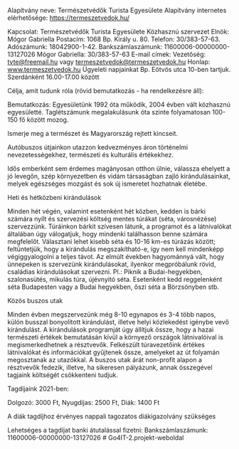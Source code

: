 Alapítvány neve: Természetvédők Turista Egyesülete
Alapítvány internetes elérhetősége: https://termeszetvedok.hu/

Kapcsolat: 
Természetvédők Turista Egyesülete
Közhasznú szervezet
Elnök: Mógor Gabriella
Postacím: 1068 Bp. Király u. 80.
Telefon: 30/383-57-63.
Adószámunk: 18042900-1-42.
Bankszámlaszámunk: 11600006-00000000-13127026
Mógor Gabriella: 30/383-57-63
E-mail címek:
Vezetőség: tvte@freemail.hu
vagy termeszetvedok@termeszetvedok.hu
Honlap: www.termeszetvedok.hu
Ügyeleti napjainkat Bp. Eötvös utca 10-ben tartjuk.
Szerdánként 16.00-17.00 között

Célja, amit tudunk róla (rövid bemutatkozás - ha rendelkezésre áll):

Bemutatkozás:
Egyesületünk 1992 óta működik, 2004 évben vált közhasznú egyesületté. Taglétszámunk megalakulásunk óta szinte folyamatosan 100-150 fő között mozog.

Ismerje meg a természet és Magyarország rejtett kincseit.

Autóbuszos útjainkon utazzon kedvezményes áron történelmi nevezetességekhez, természeti és kulturális értékekhez.

Idős emberként sem érdemes magányosan otthon ülnie, válassza ehelyett a jó levegőn, szép környezetben és vidám
társaságban zajló kirándulásainkat, melyek egészséges mozgást és sok új ismeretet hozhatnak életébe.

Heti és hétközbeni kirándulások

Minden hét végén, valamint esetenként hét közben, kedden is bárki számára nyílt és szervezési költség mentes túrákat (séta, városnézése) szervezzünk.
Túráinkon bárkit szívesen látunk, a programot és a látnivalókat általában úgy válogatjuk, hogy mindenki találhasson benne számára megfelelőt.
Választani lehet kisebb séta és 10-16 km-es túrázás között; feltüntetjük, hogy a kirándulás megszakítható-e, így nem kell mindenképp végiggyalogolni a teljes távot. Az elmúlt években hagyománnyá vált, hogy ünnepeken is szervezünk kirándulásokat, ilyenkor megpróbálunk rövid, családias kirándulásokat szervezni.
Pl.: Piknik a Budai-hegyekben, szalonasütés, mikulás túra, újévnyitó séta. Esetenként kedd reggelenként séta Budapesten vagy a Budai hegyekben, őszi séta a Börzsönyben stb.

Közös buszos utak

Minden évben megszervezünk még 8-10 egynapos és 3-4 több napos, külön busszal bonyolított kirándulást, illetve helyi közlekedést igénybe vevő kirándulást. A kirándulások programját úgy állítjuk össze, hogy a hazai természeti értékek bemutatásán kívül a környező országok látnivalóival is megismerkedhetnek a résztvevők.
Felkészült túravezetőink értékes látnivalókat és információkat gyűjtenek össze, amelyeket az út folyamán megosztanak az utazókkal.
A buszos utak árát non-profit alapon a résztvevők fedezik, illetve, ha sikeresen pályázunk, annak összegével tagjaink költségét csökkenteni tudjuk.

Tagdíjaink 2021-ben:

Dolgozó: 3000 Ft,
Nyugdíjas: 2500 Ft,
Diák: 1400 Ft

A diák tagdíjhoz érvényes nappali tagozatos diákigazolvány szükséges


Lehetséges a tagdíjat banki átutalással fizetni:
Bankszámlaszámunk: 11600006-00000000-13127026
#   G o 4 I T - 2 . p r o j e k t - w e b o l d a l  
 